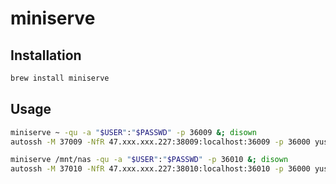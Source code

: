# miniserve

## Installation

```bash
brew install miniserve
```

## Usage

```bash
miniserve ~ -qu -a "$USER":"$PASSWD" -p 36009 &; disown
autossh -M 37009 -NfR 47.xxx.xxx.227:38009:localhost:36009 -p 36000 yusongli@47.xxx.xxx.227

miniserve /mnt/nas -qu -a "$USER":"$PASSWD" -p 36010 &; disown
autossh -M 37010 -NfR 47.xxx.xxx.227:38010:localhost:36010 -p 36000 yusongli@47.xxx.xxx.227
```
